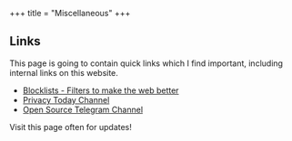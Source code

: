 +++
title = "Miscellaneous"
+++

## Links

This page is going to contain quick links which I find important, including internal links on this website.

- [Blocklists - Filters to make the web better](/blocklist)
- [Privacy Today Channel](https://t.me/privacytoday)
- [Open Source Telegram Channel](https://t.me/opensourcetelegram)

Visit this page often for updates!
